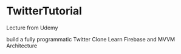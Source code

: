 # TwitterTutorial
Lecture from Udemy

build a fully programmatic Twitter Clone
Learn Firebase and MVVM Architecture
